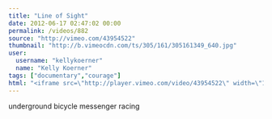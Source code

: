```yaml
---
title: "Line of Sight"
date: 2012-06-17 02:47:02 00:00
permalink: /videos/882
source: "http://vimeo.com/43954522"
thumbnail: "http://b.vimeocdn.com/ts/305/161/305161349_640.jpg"
user:
  username: "kellykoerner"
  name: "Kelly Koerner"
tags: ["documentary","courage"]
html: "<iframe src=\"http://player.vimeo.com/video/43954522\" width=\"1280\" height=\"720\" frameborder=\"0\" webkitAllowFullScreen mozallowfullscreen allowFullScreen></iframe>"
---
```


underground bicycle messenger racing